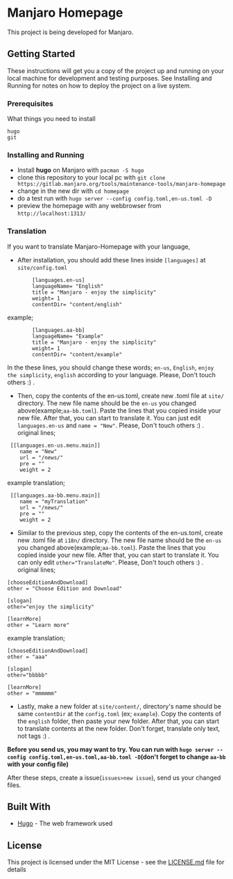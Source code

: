  # Manjaro Homepage

This project is being developed for Manjaro.

## Getting Started

These instructions will get you a copy of the project up and running on your local machine for development and testing purposes. See Installing and Running for notes on how to deploy the project on a live system.

### Prerequisites

What things you need to install

```
hugo
git
```

### Installing and Running

* Install **hugo** on Manjaro with `pacman -S hugo`
* clone this repository to your local pc with `git clone https://gitlab.manjaro.org/tools/maintenance-tools/manjaro-homepage`
* change in the new dir with `cd homepage`
* do a test run with `hugo server --config config.toml,en-us.toml -D`
* preview the homepage with any webbrowser from `http://localhost:1313/`

### Translation

If you want to translate Manjaro-Homepage with your language,
* After installation, you should add these lines inside `[languages]` at `site/config.toml`
```
        [languages.en-us]
        languageName= "English"
        title = "Manjaro - enjoy the simplicity"
        weight= 1
        contentDir= "content/english"
```
example;
```
        [languages.aa-bb]
        languageName= "Example"
        title = "Manjaro - enjoy the simplicity"
        weight= 1
        contentDir= "content/example"
```
In the these lines, you should change these words; `en-us`, `English`, `enjoy the simplicity`, `english` according to your language. Please, Don't touch others :) .

* Then, copy the contents of the en-us.toml, create new .toml file at `site/` directory. The new file name should be the `en-us` you changed above(example;`aa-bb.toml`). Paste the lines that you copied inside your new file. After that, you can start to translate it. You can just edit `languages.en-us` and `name = "New"`. Please, Don't touch others :) .
original lines;
```
 [[languages.en-us.menu.main]]
    name = "New"
    url = "/news/"
    pre = ""
    weight = 2
```
example translation;
```
 [[languages.aa-bb.menu.main]]
    name = "myTranslation"
    url = "/news/"
    pre = ""
    weight = 2
```

* Similar to the previous step, copy the contents of the en-us.toml, create new .toml file at `i18n/` directory. The new file name should be the `en-us` you changed above(example;`aa-bb.toml`). Paste the lines that you copied inside your new file. After that, you can start to translate it. You can only edit `other="TranslateMe"`. Please, Don't touch others :) .
original lines;
```
[chooseEditionAndDownload]
other = "Choose Edition and Download"

[slogan]
other="enjoy the simplicity"

[learnMore]
other = "Learn more"
```
example translation;
```
[chooseEditionAndDownload]
other = "aaa"

[slogan]
other="bbbbb"

[learnMore]
other = "mmmmmm"
```

* Lastly, make a new folder at `site/content/`, directory's name should be same `contentDir` at the `config.toml` (ex; `example`). Copy the contents of the `english` folder, then paste your new folder.
After that, you can start to translate contents at the new folder. Don't forget, translate only text, not tags :) .

**Before you send us, you may want to try. You can run with `hugo server --config config.toml,en-us.toml,aa-bb.toml -D`(don't forget to change `aa-bb` with your config file)**

After these steps, create a issue(`issues>new issue`), send us your changed files.

## Built With

* [Hugo](https://gohugo.io/getting-started/) - The web framework used


## License

This project is licensed under the MIT License - see the [LICENSE.md](LICENSE.md) file for details



